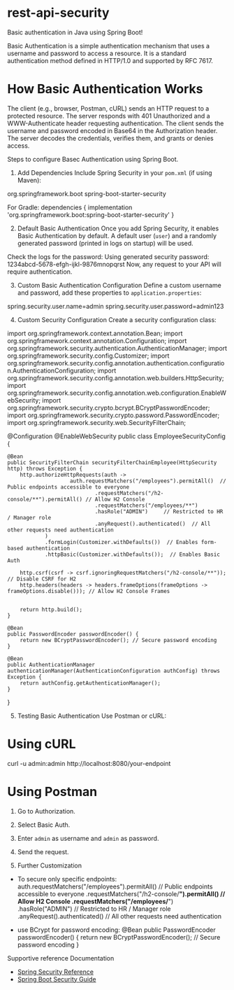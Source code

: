 # rest-api-security
Basic authentication in Java using Spring Boot!

Basic Authentication is a simple authentication mechanism that uses a username and password to access a resource. It is a standard authentication method defined in HTTP/1.0 and supported by RFC 7617.

# How Basic Authentication Works
The client (e.g., browser, Postman, cURL) sends an HTTP request to a protected resource.
The server responds with 401 Unauthorized and a WWW-Authenticate header requesting authentication.
The client sends the username and password encoded in Base64 in the Authorization header.
The server decodes the credentials, verifies them, and grants or denies access.

Steps to configure Basec Authentication using Spring Boot.

1. Add Dependencies
Include Spring Security in your `pom.xml` (if using Maven):

<dependency>
    <groupId>org.springframework.boot</groupId>
    <artifactId>spring-boot-starter-security</artifactId>
</dependency>

For Gradle:
dependencies {
    implementation 'org.springframework.boot:spring-boot-starter-security'
}

2. Default Basic Authentication
Once you add Spring Security, it enables Basic Authentication by default. A default user (`user`) and a randomly generated password (printed in logs on startup) will be used.

Check the logs for the password:
Using generated security password: 1234abcd-5678-efgh-ijkl-9876mnopqrst
Now, any request to your API will require authentication.

3. Custom Basic Authentication Configuration
Define a custom username and password, add these properties to `application.properties`:

spring.security.user.name=admin
spring.security.user.password=admin123

4. Custom Security Configuration
Create a security configuration class:

import org.springframework.context.annotation.Bean;
import org.springframework.context.annotation.Configuration;
import org.springframework.security.authentication.AuthenticationManager;
import org.springframework.security.config.Customizer;
import org.springframework.security.config.annotation.authentication.configuration.AuthenticationConfiguration;
import org.springframework.security.config.annotation.web.builders.HttpSecurity;
import org.springframework.security.config.annotation.web.configuration.EnableWebSecurity;
import org.springframework.security.crypto.bcrypt.BCryptPasswordEncoder;
import org.springframework.security.crypto.password.PasswordEncoder;
import org.springframework.security.web.SecurityFilterChain;

@Configuration
@EnableWebSecurity
public class EmployeeSecurityConfig {

    @Bean
    public SecurityFilterChain securityFilterChainEmployee(HttpSecurity http) throws Exception {
        http.authorizeHttpRequests(auth ->
                        auth.requestMatchers("/employees").permitAll()  // Public endpoints accessible to everyone
                                .requestMatchers("/h2-console/**").permitAll() // Allow H2 Console
                                .requestMatchers("/employees/**")
                                .hasRole("ADMIN")     // Restricted to HR / Manager role
                                .anyRequest().authenticated()  // All other requests need authentication
                )
                .formLogin(Customizer.withDefaults())  // Enables form-based authentication
                .httpBasic(Customizer.withDefaults());  // Enables Basic Auth

        http.csrf(csrf -> csrf.ignoringRequestMatchers("/h2-console/**")); // Disable CSRF for H2
        http.headers(headers -> headers.frameOptions(frameOptions -> frameOptions.disable())); // Allow H2 Console Frames


        return http.build();
    }

    @Bean
    public PasswordEncoder passwordEncoder() {
        return new BCryptPasswordEncoder(); // Secure password encoding
    }

    @Bean
    public AuthenticationManager authenticationManager(AuthenticationConfiguration authConfig) throws Exception {
        return authConfig.getAuthenticationManager();
    }

}


5. Testing Basic Authentication
Use Postman or cURL:

# Using cURL
curl -u admin:admin http://localhost:8080/your-endpoint

# Using Postman
1. Go to Authorization.
2. Select Basic Auth.
3. Enter `admin` as username and `admin` as password.
4. Send the request.

 6. Further Customization
- To secure only specific endpoints:  
  auth.requestMatchers("/employees").permitAll()  // Public endpoints accessible to everyone
      .requestMatchers("/h2-console/**").permitAll() // Allow H2 Console
      .requestMatchers("/employees/**")
      .hasRole("ADMIN")     // Restricted to HR / Manager role
      .anyRequest().authenticated()  // All other requests need authentication
  
- use BCrypt for password encoding:
   @Bean
    public PasswordEncoder passwordEncoder() {
        return new BCryptPasswordEncoder(); // Secure password encoding
    }

Supportive reference Documentation
- [Spring Security Reference](https://docs.spring.io/spring-security/reference/index.html)
- [Spring Boot Security Guide](https://docs.spring.io/spring-boot/docs/current/reference/html/application-properties.html#appendix.application-properties.security)

